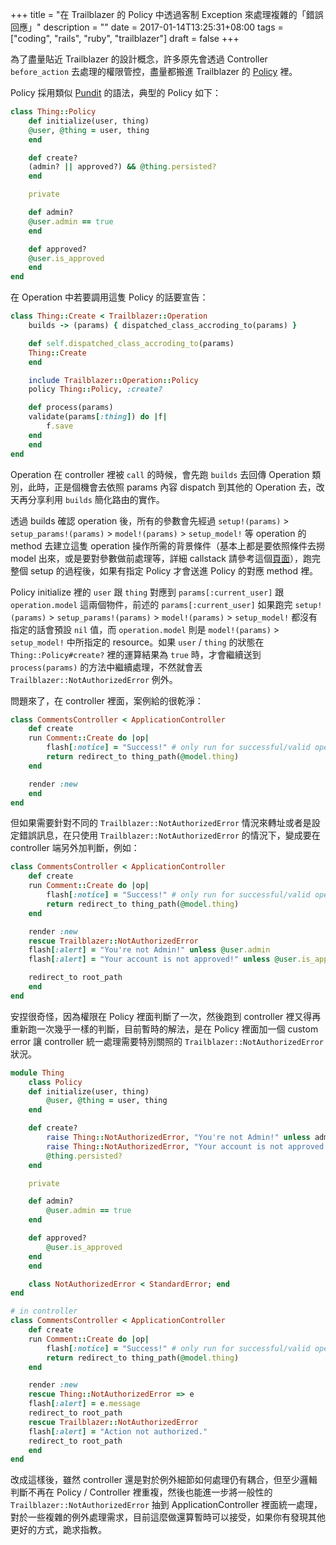 +++
title = "在 Trailblazer 的 Policy 中透過客制 Exception 來處理複雜的「錯誤回應」"
description = ""
date = 2017-01-14T13:25:31+08:00
tags = ["coding", "rails", "ruby", "trailblazer"]
draft = false
+++

為了盡量貼近 Trailblazer 的設計概念，許多原先會透過 Controller `before_action` 去處理的權限管控，盡量都搬進 Trailblazer 的 [Policy](http://trailblazer.to/gems/operation/1.1/policy.html) 裡。

Policy 採用類似 [Pundit](https://github.com/elabs/pundit) 的語法，典型的 Policy 如下：

```ruby
class Thing::Policy
    def initialize(user, thing)
    @user, @thing = user, thing
    end

    def create?
    (admin? || approved?) && @thing.persisted?
    end

    private

    def admin?
    @user.admin == true
    end

    def approved?
    @user.is_approved
    end
end
```

在 Operation 中若要調用這隻 Policy 的話要宣告：

```ruby
class Thing::Create < Trailblazer::Operation
    builds -> (params) { dispatched_class_accroding_to(params) }

    def self.dispatched_class_accroding_to(params)
    Thing::Create
    end

    include Trailblazer::Operation::Policy
    policy Thing::Policy, :create?

    def process(params)
    validate(params[:thing]) do |f|
        f.save
    end
    end
end
```

Operation 在 controller 裡被 `call` 的時候，會先跑 `builds` 去回傳 Operation 類別，此時，正是個機會去依照 params 內容 dispatch 到其他的 Operation 去，改天再分享利用 `builds` 簡化路由的實作。

透過 builds 確認 operation 後，所有的參數會先經過 `setup!(params)` > `setup_params!(params)` > `model!(params)` > `setup_model!` 等 operation 的 method 去建立這隻 operation 操作所需的背景條件（基本上都是要依照條件去撈 model 出來，或是要對參數做前處理等，詳細 callstack 請參考這個[頁面](http://trailblazer.to/gems/operation/1.1/api.html)），跑完整個 setup 的過程後，如果有指定 Policy 才會送進 Policy 的對應 method 裡。

Policy initialize 裡的 `user` 跟 `thing` 對應到 `params[:current_user]` 跟 `operation.model` 這兩個物件，前述的 `params[:current_user]` 如果跑完 `setup!(params)` > `setup_params!(params)` > `model!(params)` > `setup_model!` 都沒有指定的話會預設 `nil` 值，而 `operation.model` 則是 `model!(params)` > `setup_model!` 中所指定的 resource。如果 `user` / `thing` 的狀態在 `Thing::Policy#create?` 裡的運算結果為 `true` 時，才會繼續送到 `process(params)` 的方法中繼續處理，不然就會丟 `Trailblazer::NotAuthorizedError` 例外。

問題來了，在 controller 裡面，案例給的很乾淨：

```ruby
class CommentsController < ApplicationController
    def create
    run Comment::Create do |op|
        flash[:notice] = "Success!" # only run for successful/valid operation.
        return redirect_to thing_path(@model.thing)
    end

    render :new
    end
end
```

但如果需要針對不同的 `Trailblazer::NotAuthorizedError` 情況來轉址或者是設定錯誤訊息，在只使用 `Trailblazer::NotAuthorizedError` 的情況下，變成要在 controller 端另外加判斷，例如：

```ruby
class CommentsController < ApplicationController
    def create
    run Comment::Create do |op|
        flash[:notice] = "Success!" # only run for successful/valid operation.
        return redirect_to thing_path(@model.thing)
    end

    render :new
    rescue Trailblazer::NotAuthorizedError
    flash[:alert] = "You're not Admin!" unless @user.admin
    flash[:alert] = "Your account is not approved!" unless @user.is_approved

    redirect_to root_path
    end
end
```

安捏很奇怪，因為權限在 Policy 裡面判斷了一次，然後跑到 controller 裡又得再重新跑一次幾乎一樣的判斷，目前暫時的解法，是在 Policy 裡面加一個 custom error 讓 controller 統一處理需要特別關照的 `Trailblazer::NotAuthorizedError` 狀況。

```ruby
module Thing
    class Policy
    def initialize(user, thing)
        @user, @thing = user, thing
    end

    def create?
        raise Thing::NotAuthorizedError, "You're not Admin!" unless admin?
        raise Thing::NotAuthorizedError, "Your account is not approved!" unless approved?
        @thing.persisted?
    end

    private

    def admin?
        @user.admin == true
    end

    def approved?
        @user.is_approved
    end
    end

    class NotAuthorizedError < StandardError; end
end

# in controller
class CommentsController < ApplicationController
    def create
    run Comment::Create do |op|
        flash[:notice] = "Success!" # only run for successful/valid operation.
        return redirect_to thing_path(@model.thing)
    end

    render :new
    rescue Thing::NotAuthorizedError => e
    flash[:alert] = e.message
    redirect_to root_path
    rescue Trailblazer::NotAuthorizedError
    flash[:alert] = "Action not authorized."
    redirect_to root_path
    end
end
```

改成這樣後，雖然 controller 還是對於例外細節如何處理仍有耦合，但至少邏輯判斷不再在 Policy / Controller 裡重複，然後也能進一步將一般性的 `Trailblazer::NotAuthorizedError` 抽到 ApplicationController 裡面統一處理，對於一些複雜的例外處理需求，目前這麼做還算暫時可以接受，如果你有發現其他更好的方式，跪求指教。